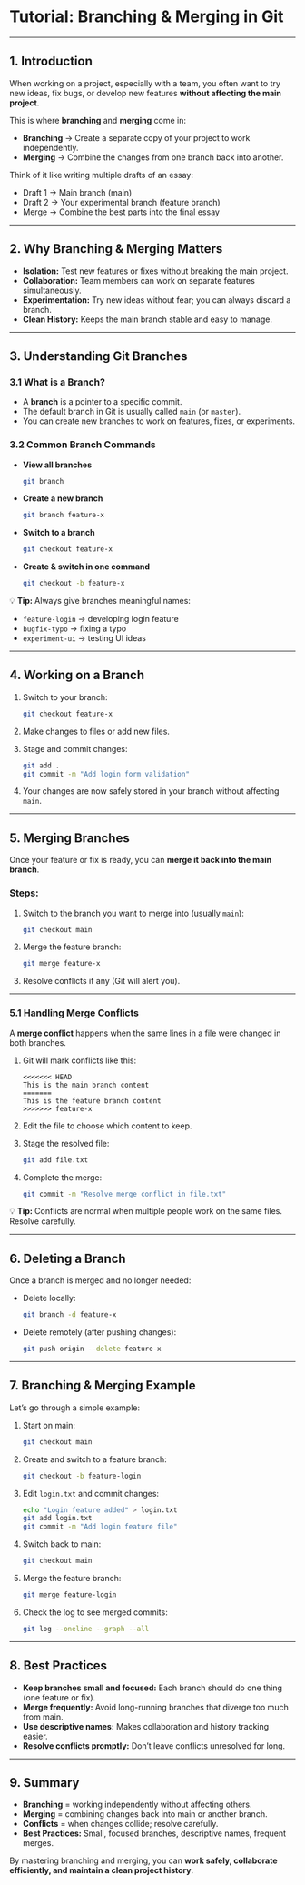 
#  Tutorial: Branching & Merging in Git

---

## 1. Introduction

When working on a project, especially with a team, you often want to try new ideas, fix bugs, or develop new features **without affecting the main project**.

This is where **branching** and **merging** come in:

* **Branching** → Create a separate copy of your project to work independently.
* **Merging** → Combine the changes from one branch back into another.

Think of it like writing multiple drafts of an essay:

* Draft 1 → Main branch (main)
* Draft 2 → Your experimental branch (feature branch)
* Merge → Combine the best parts into the final essay

---

## 2. Why Branching & Merging Matters

* **Isolation:** Test new features or fixes without breaking the main project.
* **Collaboration:** Team members can work on separate features simultaneously.
* **Experimentation:** Try new ideas without fear; you can always discard a branch.
* **Clean History:** Keeps the main branch stable and easy to manage.

---

## 3. Understanding Git Branches

### 3.1 What is a Branch?

* A **branch** is a pointer to a specific commit.
* The default branch in Git is usually called `main` (or `master`).
* You can create new branches to work on features, fixes, or experiments.

### 3.2 Common Branch Commands

* **View all branches**

  ```bash
  git branch
  ```
* **Create a new branch**

  ```bash
  git branch feature-x
  ```
* **Switch to a branch**

  ```bash
  git checkout feature-x
  ```
* **Create & switch in one command**

  ```bash
  git checkout -b feature-x
  ```

💡 **Tip:** Always give branches meaningful names:

* `feature-login` → developing login feature
* `bugfix-typo` → fixing a typo
* `experiment-ui` → testing UI ideas

---

## 4. Working on a Branch

1. Switch to your branch:

   ```bash
   git checkout feature-x
   ```
2. Make changes to files or add new files.
3. Stage and commit changes:

   ```bash
   git add .
   git commit -m "Add login form validation"
   ```
4. Your changes are now safely stored in your branch without affecting `main`.

---

## 5. Merging Branches

Once your feature or fix is ready, you can **merge it back into the main branch**.

### Steps:

1. Switch to the branch you want to merge into (usually `main`):

   ```bash
   git checkout main
   ```
2. Merge the feature branch:

   ```bash
   git merge feature-x
   ```
3. Resolve conflicts if any (Git will alert you).

---

### 5.1 Handling Merge Conflicts

A **merge conflict** happens when the same lines in a file were changed in both branches.

1. Git will mark conflicts like this:

   ```
   <<<<<<< HEAD
   This is the main branch content
   =======
   This is the feature branch content
   >>>>>>> feature-x
   ```
2. Edit the file to choose which content to keep.
3. Stage the resolved file:

   ```bash
   git add file.txt
   ```
4. Complete the merge:

   ```bash
   git commit -m "Resolve merge conflict in file.txt"
   ```

💡 **Tip:** Conflicts are normal when multiple people work on the same files. Resolve carefully.

---

## 6. Deleting a Branch

Once a branch is merged and no longer needed:

* Delete locally:

  ```bash
  git branch -d feature-x
  ```
* Delete remotely (after pushing changes):

  ```bash
  git push origin --delete feature-x
  ```

---

## 7. Branching & Merging Example

Let’s go through a simple example:

1. Start on main:

   ```bash
   git checkout main
   ```
2. Create and switch to a feature branch:

   ```bash
   git checkout -b feature-login
   ```
3. Edit `login.txt` and commit changes:

   ```bash
   echo "Login feature added" > login.txt
   git add login.txt
   git commit -m "Add login feature file"
   ```
4. Switch back to main:

   ```bash
   git checkout main
   ```
5. Merge the feature branch:

   ```bash
   git merge feature-login
   ```
6. Check the log to see merged commits:

   ```bash
   git log --oneline --graph --all
   ```

---

## 8. Best Practices

* **Keep branches small and focused:** Each branch should do one thing (one feature or fix).
* **Merge frequently:** Avoid long-running branches that diverge too much from main.
* **Use descriptive names:** Makes collaboration and history tracking easier.
* **Resolve conflicts promptly:** Don’t leave conflicts unresolved for long.

---

## 9. Summary

* **Branching** = working independently without affecting others.
* **Merging** = combining changes back into main or another branch.
* **Conflicts** = when changes collide; resolve carefully.
* **Best Practices:** Small, focused branches, descriptive names, frequent merges.

By mastering branching and merging, you can **work safely, collaborate efficiently, and maintain a clean project history**.

